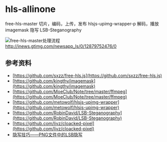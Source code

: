 # hls-allinone
free-hls-master 切片，编码，上传，发布
hlsjs-upimg-wrapper-p 解码，播放
imagemask 隐写
LSB-Steganography

![free-hls-master处理流程](http://inews.gtimg.com/newsapp_ls/0/12879752476/0)
http://inews.gtimg.com/newsapp_ls/0/12879752476/0

## 参考资料

- [https://github.com/sxzz/free-hls.js](https://github.com/sxzz/free-hls.js)
- [https://github.com/kingthy/imagemask](https://github.com/kingthy/imagemask)
- [https://github.com/MoeClub/Note/tree/master/ffmpeg](https://github.com/MoeClub/Note/tree/master/ffmpeg)
- [https://github.com/metowolf/hlsjs-upimg-wrapper](https://github.com/metowolf/hlsjs-upimg-wrapper)
- [https://github.com/RobinDavid/LSB-Steganography](https://github.com/RobinDavid/LSB-Steganography)
- [https://github.com/livz/cloacked-pixel](https://github.com/livz/cloacked-pixel)
- [隐写技巧——PNG文件中的LSB隐写](https://3gstudent.github.io/%E9%9A%90%E5%86%99%E6%8A%80%E5%B7%A7-PNG%E6%96%87%E4%BB%B6%E4%B8%AD%E7%9A%84LSB%E9%9A%90%E5%86%99/)

